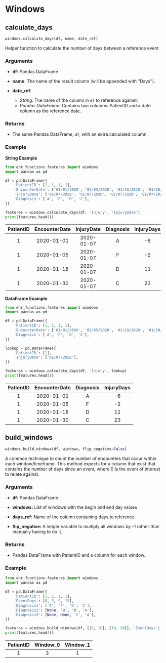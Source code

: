 # Windows

## calculate\_days

```python
windows.calculate_days(df, name, date_ref)
```

Helper function to calculate the number of days between a reference event

### Arguments

- **df:** Pandas DataFrame
 
- **name:** The name of the result column (will be appended with "Days").

- **date_ref:**
    - *String:* The name of the column in `df` to reference against.
    - *Pandas DataFrame:* Contains two columns: PatientID and a date column as the reference date.


### Returns

- The same Pandas DataFrame, `df`, with an extra calculated column.

### Example

**String Example**

```python
from ehr_functions.features import windows
import pandas as pd 

df = pd.DataFrame({
    'PatientID': [1, 1, 1, 1],
    'EncounterDate': ['01/01/2020', '01/05/2020', '01/18/2020', '01/30/2020'],
    'InjuryDate': ['01/07/2020', '01/07/2020', '01/07/2020', '01/07/2020'],
    'Diagnosis': ['A', 'F', 'D', 'C'],
})

features = windows.calculate_days(df, 'Injury', 'InjuryDate')
print(features.head())
```

| PatientID | EncounterDate | InjuryDate | Diagnosis | InjuryDays |
|:---------:|:-------------:|:----------:|:---------:|:----------:|
|     1     |   2020-01-01  | 2020-01-07 |     A     |     -6     |
|     1     |   2020-01-05  | 2020-01-07 |     F     |     -2     |
|     1     |   2020-01-18  | 2020-01-07 |     D     |     11     |
|     1     |   2020-01-30  | 2020-01-07 |     C     |     23     |

**DataFrame Example**

```python
from ehr_functions.features import windows
import pandas as pd 

df = pd.DataFrame({
    'PatientID': [1, 1, 1, 1],
    'EncounterDate': ['01/01/2020', '01/05/2020', '01/18/2020', '01/30/2020'],
    'Diagnosis': ['A', 'F', 'D', 'C'],
})

lookup = pd.DataFrame({
    'PatientID': [1],
    'InjuryDate': ['01/07/2020'],
})

features = windows.calculate_days(df, 'Injury', lookup)
print(features.head())
```

| PatientID | EncounterDate | Diagnosis | InjuryDays |
|:---------:|:-------------:|:---------:|:----------:|
|     1     |   2020-01-01  |     A     |     -6     |
|     1     |   2020-01-05  |     F     |     -2     |
|     1     |   2020-01-18  |     D     |     11     |
|     1     |   2020-01-30  |     C     |     23     |

## build\_windows

```python
windows.build_windows(df, windows, flip_negative=False)
```

A common technique to count the number of encounters that occur within each window/timeframe.  This method expects for a column that exist that contains the number of days since an event, where 0 is the event of interest to relate against.

### Arguments

- **df:** Pandas DataFrame
 
- **windows:** List of windows with the begin and end day values

- **days_ref:** Name of the column containing days to reference.

- **flip_negative:** A helper variable to multiply all windows by -1 rather than manually having to do it.


### Returns

- Pandas DataFrame with PatientID and a column for each window.

### Example

```python
from ehr_functions.features import windows
import pandas as pd 

df = pd.DataFrame({
    'PatientID': [1, 1, 1, 1],
    'EventDays': [0, 5, 9, 15],
    'Diagnosis1': ['A', 'F', 'D', 'C'],
    'Diagnosis2': [None, 'B', 'B', 'A'],
    'Diagnosis3': [None, None, 'C', 'A'],
})

features = windows.build_windows(df, [[0, 10], [10, 30]], 'EventDays')
print(features.head())
```

| PatientID | Window_0 | Window_1 |
|:---------:|:--------:|:--------:|
|     1     |     3    |     1    |